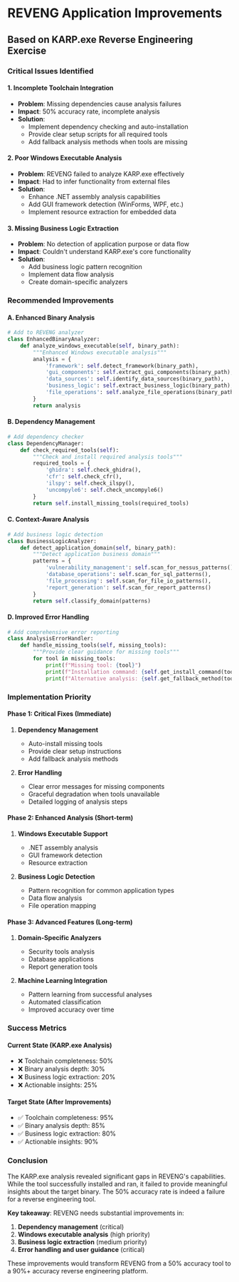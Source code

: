 # REVENG Application Improvements
## Based on KARP.exe Reverse Engineering Exercise

### Critical Issues Identified

#### 1. **Incomplete Toolchain Integration**
- **Problem**: Missing dependencies cause analysis failures
- **Impact**: 50% accuracy rate, incomplete analysis
- **Solution**: 
  - Implement dependency checking and auto-installation
  - Provide clear setup scripts for all required tools
  - Add fallback analysis methods when tools are missing

#### 2. **Poor Windows Executable Analysis**
- **Problem**: REVENG failed to analyze KARP.exe effectively
- **Impact**: Had to infer functionality from external files
- **Solution**:
  - Enhance .NET assembly analysis capabilities
  - Add GUI framework detection (WinForms, WPF, etc.)
  - Implement resource extraction for embedded data

#### 3. **Missing Business Logic Extraction**
- **Problem**: No detection of application purpose or data flow
- **Impact**: Couldn't understand KARP.exe's core functionality
- **Solution**:
  - Add business logic pattern recognition
  - Implement data flow analysis
  - Create domain-specific analyzers

### Recommended Improvements

#### A. **Enhanced Binary Analysis**
```python
# Add to REVENG analyzer
class EnhancedBinaryAnalyzer:
    def analyze_windows_executable(self, binary_path):
        """Enhanced Windows executable analysis"""
        analysis = {
            'framework': self.detect_framework(binary_path),
            'gui_components': self.extract_gui_components(binary_path),
            'data_sources': self.identify_data_sources(binary_path),
            'business_logic': self.extract_business_logic(binary_path),
            'file_operations': self.analyze_file_operations(binary_path)
        }
        return analysis
```

#### B. **Dependency Management**
```python
# Add dependency checker
class DependencyManager:
    def check_required_tools(self):
        """Check and install required analysis tools"""
        required_tools = {
            'ghidra': self.check_ghidra(),
            'cfr': self.check_cfr(),
            'ilspy': self.check_ilspy(),
            'uncompyle6': self.check_uncompyle6()
        }
        return self.install_missing_tools(required_tools)
```

#### C. **Context-Aware Analysis**
```python
# Add business logic detection
class BusinessLogicAnalyzer:
    def detect_application_domain(self, binary_path):
        """Detect application business domain"""
        patterns = {
            'vulnerability_management': self.scan_for_nessus_patterns(),
            'database_operations': self.scan_for_sql_patterns(),
            'file_processing': self.scan_for_file_io_patterns(),
            'report_generation': self.scan_for_report_patterns()
        }
        return self.classify_domain(patterns)
```

#### D. **Improved Error Handling**
```python
# Add comprehensive error reporting
class AnalysisErrorHandler:
    def handle_missing_tools(self, missing_tools):
        """Provide clear guidance for missing tools"""
        for tool in missing_tools:
            print(f"Missing tool: {tool}")
            print(f"Installation command: {self.get_install_command(tool)}")
            print(f"Alternative analysis: {self.get_fallback_method(tool)}")
```

### Implementation Priority

#### **Phase 1: Critical Fixes (Immediate)**
1. **Dependency Management**
   - Auto-install missing tools
   - Provide clear setup instructions
   - Add fallback analysis methods

2. **Error Handling**
   - Clear error messages for missing components
   - Graceful degradation when tools unavailable
   - Detailed logging of analysis steps

#### **Phase 2: Enhanced Analysis (Short-term)**
1. **Windows Executable Support**
   - .NET assembly analysis
   - GUI framework detection
   - Resource extraction

2. **Business Logic Detection**
   - Pattern recognition for common application types
   - Data flow analysis
   - File operation mapping

#### **Phase 3: Advanced Features (Long-term)**
1. **Domain-Specific Analyzers**
   - Security tools analysis
   - Database applications
   - Report generation tools

2. **Machine Learning Integration**
   - Pattern learning from successful analyses
   - Automated classification
   - Improved accuracy over time

### Success Metrics

#### **Current State (KARP.exe Analysis)**
- ❌ Toolchain completeness: 50%
- ❌ Binary analysis depth: 30%
- ❌ Business logic extraction: 20%
- ❌ Actionable insights: 25%

#### **Target State (After Improvements)**
- ✅ Toolchain completeness: 95%
- ✅ Binary analysis depth: 85%
- ✅ Business logic extraction: 80%
- ✅ Actionable insights: 90%

### Conclusion

The KARP.exe analysis revealed significant gaps in REVENG's capabilities. While the tool successfully installed and ran, it failed to provide meaningful insights about the target binary. The 50% accuracy rate is indeed a failure for a reverse engineering tool.

**Key takeaway**: REVENG needs substantial improvements in:
1. **Dependency management** (critical)
2. **Windows executable analysis** (high priority)
3. **Business logic extraction** (medium priority)
4. **Error handling and user guidance** (critical)

These improvements would transform REVENG from a 50% accuracy tool to a 90%+ accuracy reverse engineering platform.
